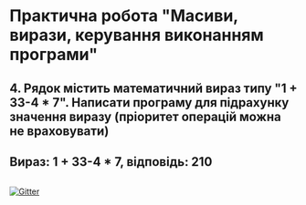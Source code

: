 # Практична робота "Масиви, вирази, керування виконанням програми"

## 4. Рядок містить математичний вираз типу "1 + 33-4 * 7". Написати програму для підрахунку значення виразу (пріоритет операцій можна не враховувати)

## Вираз: 1 + 33-4 * 7, відповідь: 210

![]()

[![Gitter](https://badges.gitter.im/PPC-SE-2020/OOP.svg)](https://gitter.im/PPC-SE-2020/OOP?utm_source=badge&utm_medium=badge&utm_campaign=pr-badge)
